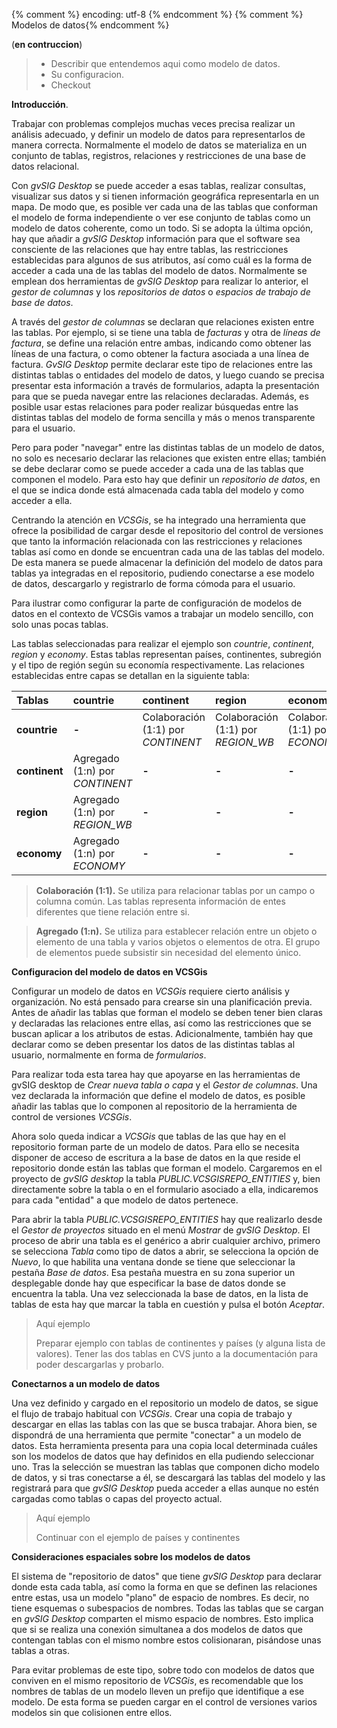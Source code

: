 {% comment %} encoding: utf-8 {% endcomment %}
{% comment %} Modelos de datos{% endcomment %} 

(**en contruccion**)
> * Describir que entendemos aqui como modelo de datos.
> * Su configuracion.
> * Checkout

**Introducción**.

Trabajar con problemas complejos muchas veces precisa realizar un análisis adecuado, y definir un modelo de
datos para representarlos de manera correcta. Normalmente el modelo de datos se materializa en un conjunto 
de tablas, registros, relaciones y restricciones de una base de datos relacional. 

Con *gvSIG Desktop* se puede acceder a esas tablas, realizar consultas, visualizar sus datos y si tienen información 
geográfica representarla en un mapa. De modo que, es posible ver cada una de las tablas que conforman el modelo 
de forma independiente o ver ese conjunto de tablas como un modelo de datos coherente, como un todo. Si se adopta
la última opción, hay que añadir a *gvSIG Desktop* información para que el software sea consciente de las 
relaciones que hay entre tablas, las restricciones establecidas para algunos de sus atributos, así como cuál es
la forma de acceder a cada una de las tablas del modelo de datos. Normalmente se emplean dos herramientas de
*gvSIG Desktop* para realizar lo anterior, el *gestor de columnas* y los *repositorios de datos* o *espacios 
de trabajo de base de datos*. 

A través del *gestor de columnas* se declaran que relaciones existen entre las tablas. Por ejemplo, si se tiene 
una tabla de *facturas* y otra de *líneas de factura*, se define una relación entre ambas, indicando como obtener
las líneas de una factura, o como obtener la factura asociada a una línea de factura. *GvSIG Desktop*  permite 
declarar este tipo de relaciones entre las distintas tablas o entidades del modelo de datos, y luego cuando se
precisa presentar esta información a través de formularios, adapta la presentación para que se pueda navegar 
entre las relaciones declaradas. Además, es posible usar estas relaciones para poder realizar búsquedas entre 
las distintas tablas del modelo de forma sencilla y más o menos transparente para el usuario.

Pero para poder "navegar" entre las distintas tablas de un modelo de datos, no solo es necesario declarar las 
relaciones que existen entre ellas; también se debe declarar como se puede acceder a cada una de las tablas 
que componen el modelo. Para esto hay que definir un *repositorio de datos*, en el que se indica donde está 
almacenada cada tabla del modelo y como acceder a ella.

Centrando la atención en *VCSGis*, se ha integrado una herramienta que ofrece la posibilidad de cargar desde 
el repositorio del control de versiones que tanto la información relacionada con las restricciones y relaciones
tablas así como en donde se encuentran cada una de las tablas del modelo. De esta manera se puede almacenar 
la definición del modelo de datos para tablas ya integradas en el repositorio, pudiendo conectarse a ese modelo 
de datos, descargarlo y registrarlo de forma cómoda para el usuario.

Para ilustrar como configurar la parte de configuración de modelos de datos en el contexto de VCSGis
vamos a trabajar un modelo sencillo, con solo unas pocas tablas.

Las tablas seleccionadas para realizar el ejemplo son *countrie*, *continent*, *region* y *economy*. Estas tablas
representan países, continentes, subregión y el tipo de región según su economía respectivamente. Las relaciones
establecidas entre capas se detallan en la siguiente tabla:

|**Tablas**     |**countrie**                       |**continent**                     |**region**                         |**economy**
|:--            |:--                                |:--                               |:--                                |:--                               
|**countrie**   |**-**                              |Colaboración (1:1) por *CONTINENT*|Colaboración (1:1) por *REGION_WB* |Colaboración (1:1) por *ECONOMY*
|**continent**  |Agregado (1:n) por *CONTINENT*     |**-**                             |**-**                              |**-**                              
|**region**     |Agregado (1:n) por *REGION_WB*     |**-**                             |**-**                              |**-**                              
|**economy**    |Agregado (1:n) por *ECONOMY*       |**-**                             |**-**                              |**-**                              

 > **Colaboración (1:1).** Se utiliza para relacionar tablas por un campo o columna 
 común. Las tablas representa información de entes diferentes que tiene relación entre si. 

 > **Agregado (1:n).** Se utiliza para establecer relación entre un objeto 
 o elemento de una tabla y varios objetos o elementos de otra. El grupo de elementos puede
 subsistir sin necesidad del elemento único. 

**Configuracion del modelo de datos en VCSGis**

Configurar un modelo de datos en *VCSGis* requiere cierto análisis y organización. No está pensado 
para crearse sin una planificación previa. Antes de añadir las tablas que forman el modelo se deben tener 
bien claras y declaradas las relaciones entre ellas, así como las restricciones que se buscan aplicar a 
los atributos de estas. Adicionalmente, también hay que declarar como se deben presentar los datos de las 
distintas tablas al usuario, normalmente en forma de *formularios*. 

Para realizar toda esta tarea hay que apoyarse en las herramientas de gvSIG desktop de *Crear nueva tabla o capa*
y el *Gestor de columnas*. Una vez declarada la información que define el modelo de datos, es posible añadir
las tablas que lo componen al repositorio de la herramienta de control de versiones *VCSGis*.

Ahora solo queda indicar a *VCSGis* que tablas de las que hay en el repositorio forman parte de un
modelo de datos. Para ello se necesita disponer de acceso de escritura a la base de datos en la
que reside el repositorio donde están las tablas que forman el modelo. Cargaremos en el proyecto
de *gvSIG desktop* la tabla *PUBLIC.VCSGISREPO_ENTITIES* y, bien directamente sobre la tabla o en el formulario 
asociado a ella, indicaremos para cada "entidad" a que modelo de datos pertenece.

Para abrir la tabla *PUBLIC.VCSGISREPO_ENTITIES* hay que realizarlo desde el *Gestor de proyectos* situado en 
el menú *Mostrar* de *gvSIG Desktop*. El proceso de abrir una tabla es el genérico a abrir cualquier archivo, 
primero se selecciona *Tabla* como tipo de datos a abrir, se selecciona la opción de *Nuevo*, lo que habilita una 
ventana donde se tiene que seleccionar la pestaña *Base de datos*. Esa pestaña muestra en su zona superior
un desplegable donde hay que especificar la base de datos donde se encuentra la tabla. 
Una vez seleccionada la base de datos, en la lista de tablas de esta hay que marcar la tabla 
en cuestión y pulsa el botón *Aceptar*.

>
> Aquí ejemplo
> 
> Preparar ejemplo con tablas de continentes y países (y alguna lista de valores). 
> Tener las dos tablas en CVS junto a la documentación para poder descargarlas y probarlo.
>

**Conectarnos a un modelo de datos**

Una vez definido y cargado en el repositorio un modelo de datos, se sigue el flujo de trabajo 
habitual con *VCSGis*. Crear una copia de trabajo y descargar en ellas las tablas con las 
que se busca trabajar. Ahora bien, se dispondrá de una herramienta que permite "conectar" 
a un modelo de datos. Esta herramienta presenta para una copia local determinada cuáles son los 
modelos de datos que hay definidos en ella pudiendo seleccionar uno. Tras la selección se muestran las 
tablas que componen dicho modelo de datos, y si tras conectarse a él, se descargará las tablas 
del modelo y las registrará para que *gvSIG Desktop* pueda acceder a ellas aunque no estén cargadas 
como tablas o capas del proyecto actual.

>
> Aquí ejemplo
> 
> Continuar con el ejemplo de países y continentes
> 

**Consideraciones espaciales sobre los modelos de datos**

El sistema de "repositorio de datos" que tiene *gvSIG Desktop* para declarar donde esta cada tabla,
así como la forma en que se definen las relaciones entre estas, usa un modelo "plano" de 
espacio de nombres. Es decir, no tiene esquemas o subespacios de nombres. Todas las tablas que
se cargan en *gvSIG Desktop* comparten el mismo espacio de nombres. Esto implica que si se realiza una conexión 
simultanea a dos modelos de datos que contengan tablas con el mismo nombre estos colisionaran, 
pisándose unas tablas a otras.

Para evitar problemas de este tipo, sobre todo con modelos de datos que conviven en el mismo repositorio 
de *VCSGis*, es recomendable que los nombres de tablas de un modelo lleven un prefijo que identifique
a ese modelo. De esta forma se pueden cargar en el control de versiones varios modelos sin 
que colisionen entre ellos.

